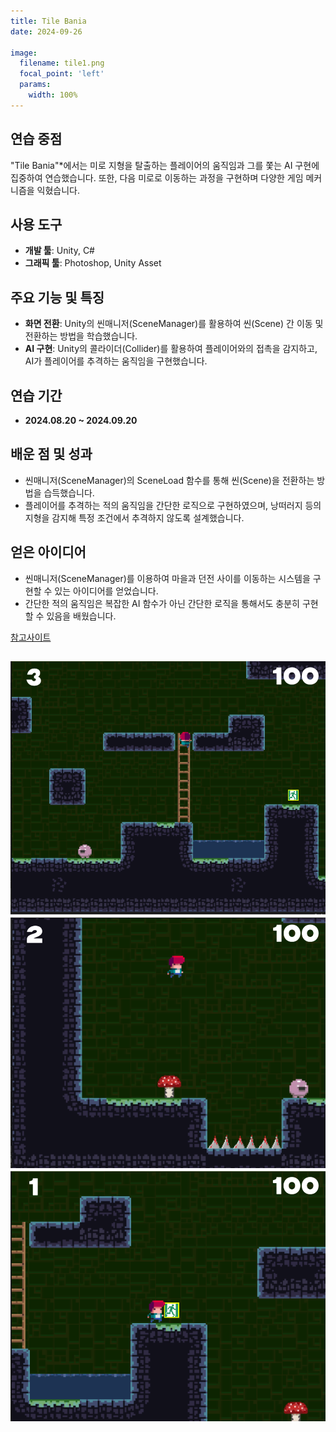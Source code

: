 ```yaml
---
title: Tile Bania
date: 2024-09-26

image:
  filename: tile1.png
  focal_point: 'left'
  params:
    width: 100%
---
```


## 연습 중점
"Tile Bania"*에서는 미로 지형을 탈출하는 플레이어의 움직임과 그를 쫓는 AI 구현에 집중하여 연습했습니다. 또한, 다음 미로로 이동하는 과정을 구현하며 다양한 게임 메커니즘을 익혔습니다.

## 사용 도구
- **개발 툴**: Unity, C#
- **그래픽 툴**: Photoshop, Unity Asset

## 주요 기능 및 특징
- **화면 전환**: Unity의 씬매니저(SceneManager)를 활용하여 씬(Scene) 간 이동 및 전환하는 방법을 학습했습니다.
- **AI 구현**: Unity의 콜라이더(Collider)를 활용하여 플레이어와의 접촉을 감지하고, AI가 플레이어를 추격하는 움직임을 구현했습니다.

## 연습 기간
- **2024.08.20 ~ 2024.09.20**

## 배운 점 및 성과
- 씬매니저(SceneManager)의 SceneLoad 함수를 통해 씬(Scene)을 전환하는 방법을 습득했습니다.
- 플레이어를 추격하는 적의 움직임을 간단한 로직으로 구현하였으며, 낭떠러지 등의 지형을 감지해 특정 조건에서 추격하지 않도록 설계했습니다.

## 얻은 아이디어
- 씬매니저(SceneManager)를 이용하여 마을과 던전 사이를 이동하는 시스템을 구현할 수 있는 아이디어를 얻었습니다.
- 간단한 적의 움직임은 복잡한 AI 함수가 아닌 간단한 로직을 통해서도 충분히 구현할 수 있음을 배웠습니다.

[참고사이트](https://www.udemy.com/ko/)

![](tile2.png)
![](tile3.png)
![](tile4.png)
---
